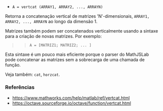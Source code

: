 - `A = vertcat (ARRAY1, ARRAY2, ..., ARRAYN)`

Retorna a concatenação vertical de matrizes 'N'-dimensionais,
`ARRAY1, ARRAY2, ..., ARRAYN` ao longo da dimensão 1.

Matrizes também podem ser concatenados verticalmente usando a sintaxe para a
criação de novas matrizes. Por exemplo:

> > `A = [MATRIZ1; MATRIZ2; ... ]`

Esta sintaxe é um pouco mais eficiente porque o parser do MathJSLab pode
concatenar as matrizes sem a sobrecarga de uma chamada de função.

Veja também: `cat`, `horzcat`.

### Referências

- https://www.mathworks.com/help/matlab/ref/vertcat.html
- https://octave.sourceforge.io/octave/function/vertcat.html
